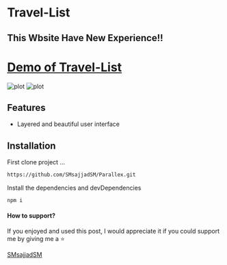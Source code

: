 
# Travel-List
## This Wbsite Have New Experience!!


[Demo of Travel-List](https://smsajjadsm.github.io/Parallex/)
===
![plot](./img/1.png)
![plot](./img/2.png)





## Features

- Layered and beautiful user interface







## Installation


First clone project ...

```sh
https://github.com/SMsajjadSM/Parallex.git
```

Install the dependencies and devDependencies

```sh
npm i
```


#### How to support?
 If you enjoyed and used this post,
I would appreciate it if you could
support me by giving me a ⭐

[SMsajjadSM](https://github.com/SMsajjadSM/Travel-List)
